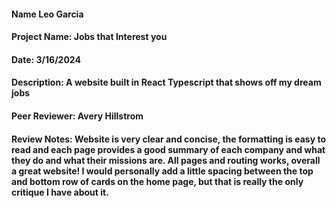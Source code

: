 #### Name Leo Garcia
#### Project Name: Jobs that Interest you
#### Date: 3/16/2024
#### Description: A website built in React Typescript that shows off my dream jobs
#### Peer Reviewer: Avery Hillstrom
#### Review Notes: Website is very clear and concise, the formatting is easy to read and each page provides a good summary of each company and what they do and what their missions are. All pages and routing works, overall a great website! I would personally add a little spacing between the top and bottom row of cards on the home page, but that is really the only critique I have about it.
